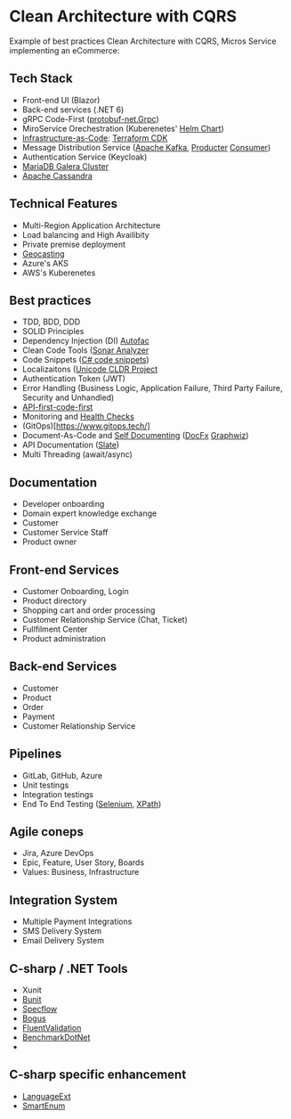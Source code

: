 # Clean Architecture with CQRS
Example of best practices Clean Architecture with CQRS, Micros Service implementing an eCommerce:

## Tech Stack
- Front-end UI (Blazor)
- Back-end services (.NET 6)
- gRPC Code-First ([protobuf-net.Grpc](https://protobuf-net.github.io/protobuf-net.Grpc/))
- MiroService Orechestration (Kuberenetes' [Helm Chart](https://helm.sh/))
- [Infrastructure-as-Code](https://en.wikipedia.org/wiki/Infrastructure_as_code): [Terraform CDK](https://github.com/hashicorp/terraform-cdk/blob/main/docs/getting-started/csharp.md)
- Message Distribution Service ([Apache Kafka](https://kafka.apache.org/), [Producter](https://github.com/confluentinc/confluent-kafka-dotnet/) [Consumer](https://github.com/criteo/kafka-sharp))
- Authentication Service (Keycloak)
- [MariaDB Galera Cluster](https://mariadb.com/kb/en/what-is-mariadb-galera-cluster/)
- [Apache Cassandra](https://cassandra.apache.org/_/index.html)

## Technical Features
- Multi-Region Application Architecture
- Load balancing and High Availibity 
- Private premise deployment
- [Geocasting](https://en.wikipedia.org/wiki/Geocast)
- Azure's AKS
- AWS's Kuberenetes

## Best practices
- TDD, BDD, DDD
- SOLID Principles
- Dependency Injection (DI) [Autofac](https://autofac.org/)
- Clean Code Tools ([Sonar Analyzer](https://www.nuget.org/packages/SonarAnalyzer.CSharp/)
- Code Snippets ([C# code snippets](https://docs.microsoft.com/en-us/visualstudio/ide/visual-csharp-code-snippets?view=vs-2022))
- Localizaitons ([Unicode CLDR Project](https://cldr.unicode.org/)
- Authentication Token (JWT)
- Error Handling (Business Logic, Application Failure, Third Party Failure, Security and Unhandled)
- [API-first-code-first](https://swagger.io/resources/articles/adopting-an-api-first-approach/#:~:text=An%20API%2Dfirst%20approach%20means,be%20consumed%20by%20client%20applications.)
- Monitoring and [Health Checks](https://docs.microsoft.com/en-us/aspnet/core/host-and-deploy/health-checks?view=aspnetcore-6.0)
- (GitOps)[https://www.gitops.tech/]
- Document-As-Code and [Self Documenting](https://en.wikipedia.org/wiki/Self-documenting_code) ([DocFx](https://dotnet.github.io/docfx/) [Graphwiz](http://www.graphviz.org/))
- API Documentation ([Slate](https://github.com/slatedocs/slate))
- Multi Threading (await/async)

## Documentation
- Developer onboarding
- Domain expert knowledge exchange
- Customer
- Customer Service Staff
- Product owner

## Front-end Services
- Customer Onboarding, Login
- Product directory
- Shopping cart and order processing
- Customer Relationship Service (Chat, Ticket)
- Fullfilment Center
- Product administration

## Back-end Services
- Customer
- Product
- Order
- Payment
- Customer Relationship Service

## Pipelines
- GitLab, GitHub, Azure
- Unit testings
- Integration testings
- End To End Testing ([Selenium](https://www.selenium.dev/), [XPath](https://en.wikipedia.org/wiki/XPath))

## Agile coneps
- Jira, Azure DevOps
- Epic, Feature, User Story, Boards
- Values: Business, Infrastructure

## Integration System
- Multiple Payment Integrations
- SMS Delivery System
- Email Delivery System

## C-sharp / .NET Tools
- Xunit
- [Bunit](https://github.com/bUnit-dev/bUnit)
- [Specflow](https://github.com/SpecFlowOSS/SpecFlow)
- [Bogus](https://github.com/bchavez/Bogus)
- [FluentValidation](https://fluentvalidation.net/)
- [BenchmarkDotNet](https://github.com/dotnet/BenchmarkDotNet)
- 
## C-sharp specific enhancement
- [LanguageExt](https://github.com/louthy/language-ext)
- [SmartEnum](https://github.com/ardalis/SmartEnum)
